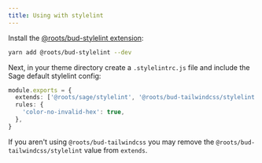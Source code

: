 ```yaml
---
title: Using with stylelint
---
```


Install the [@roots/bud-stylelint extension](https://bud.js.org/extensions/bud-stylelint):

```sh npm2yarn
yarn add @roots/bud-stylelint --dev
```

Next, in your theme directory create a `.stylelintrc.js` file and include the Sage default stylelint config:

```ts title=".stylelintrc"
module.exports = {
  extends: ['@roots/sage/stylelint', '@roots/bud-tailwindcss/stylelint'],
  rules: {
    'color-no-invalid-hex': true,
  },
}
```

If you aren't using `@roots/bud-tailwindcss` you may remove the `@roots/bud-tailwindcss/stylelint` value from `extends`.
